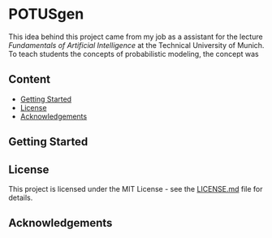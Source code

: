 # POTUSgen

This idea behind this project came from my job as a assistant for the lecture *Fundamentals of Artificial Intelligence* at the Technical University of Munich. To teach students the concepts of probabilistic modeling, the concept was 

## Content
<!-- START doctoc generated TOC please keep comment here to allow auto update -->
<!-- DON'T EDIT THIS SECTION, INSTEAD RE-RUN doctoc TO UPDATE -->


- [Getting Started](#getting-started)
- [License](#license)
- [Acknowledgements](#acknowledgements)

<!-- END doctoc generated TOC please keep comment here to allow auto update -->

## Getting Started

## License

This project is licensed under the MIT License - see the [LICENSE.md](https://github.com/lukaschoebel/POTUSgen/blob/develop/LICENSE) file for details.

## Acknowledgements

